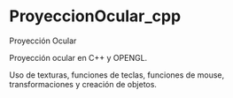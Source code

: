 # ProyeccionOcular_cpp
Proyección Ocular

Proyección ocular en C++ y OPENGL.

Uso de texturas, funciones de teclas, funciones de mouse, transformaciones y creación de objetos.
